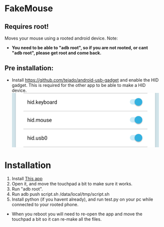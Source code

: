 # FakeMouse
## Requires root!
 Moves your mouse using a rooted android device. Note:
 - **You need to be able to "adb root", so if you are not rooted, or cant "adb root", please get root and come back.**
## Pre installation:
- Install https://github.com/tejado/android-usb-gadget and enable the HID gadget. This is required for the other app to be able to make a HID device. ![picture showing hid enabled](https://github.com/oddbyte/FakeMouse/blob/62220d32f31e51ea22d53c61eee1d393ed83ae58/Screenshot_20241014-111951_USB%20Gadget%20Tool.png)

# Installation
 1. Install [This app](https://github.com/Arian04/android-hid-client)
 2. Open it, and move the touchpad a bit to make sure it works.
 3. Run "adb root".
 4. Run adb push script.sh /data/local/tmp/script.sh
 5. Install python (if you havent already), and run test.py on your pc while connected to your rooted phone.
 - When you reboot you will need to re-open the app and move the touchpad a bit so it can re-make all the files.
